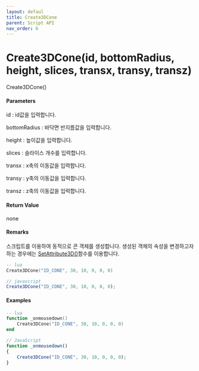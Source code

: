 ```yaml
---
layout: defaul
title: Create3DCone
parent: Script API
nav_order: 6
---
```


# Create3DCone\(id, bottomRadius, height, slices, transx, transy, transz\)

Create3DCone\(\)

#### Parameters

id : id값을 입력합니다.

bottomRadius : 바닥면 반지름값을 입력합니다.

height : 높이값을 입력합니다.

slices : 슬라이스 개수를 입력합니다.

transx : x축의 이동값을 입력합니다.

transy : y축의 이동값을 입력합니다.

transz : z축의 이동값을 입력합니다.

#### Return Value

none

#### Remarks

스크립트를 이용하여 동적으로 콘 객체를 생성합니다. 생성된 객체의 속성을 변경하고자 하는 경우에는 [SetAttribute3D\(\)](/ScriptAPI\SetAttribute3D.html)함수를 이용합니다.

```lua
-- lua
Create3DCone("ID_CONE", 30, 10, 0, 0, 0)
```

```js
// javascript
Create3DCone("ID_CONE", 30, 10, 0, 0, 0);
```

#### 

#### Examples

```lua
-- lua
function _onmousedown()
    Create3DCone("ID_CONE", 30, 10, 0, 0, 0)
end
```

```js
// JavaScript
function _onmousedown()
{    
    Create3DCone("ID_CONE", 30, 10, 0, 0, 0);
}
```



